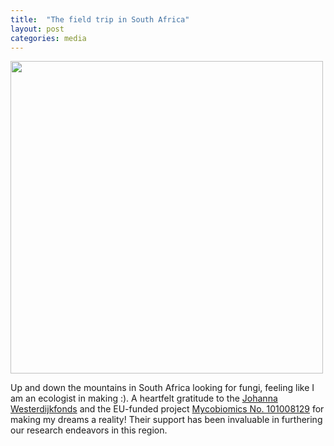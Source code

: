 ```yaml
---
title:  "The field trip in South Africa"
layout: post
categories: media
---
```


<img src="https://vuthuyduong.github.io/photos/SouthAfrica_DV.jpg" height="500"/>

Up and down the mountains in South Africa looking for fungi, feeling like I am an ecologist in making :). 
A heartfelt gratitude to the [Johanna Westerdijkfonds](https://stichtingjohannawesterdijkfonds.sites.uu.nl/) and the EU-funded project [Mycobiomics No. 101008129](https://twitter.com/mycobiomics?lang=en) for making my dreams a reality! Their support has been invaluable in furthering our research endeavors in this region. 
